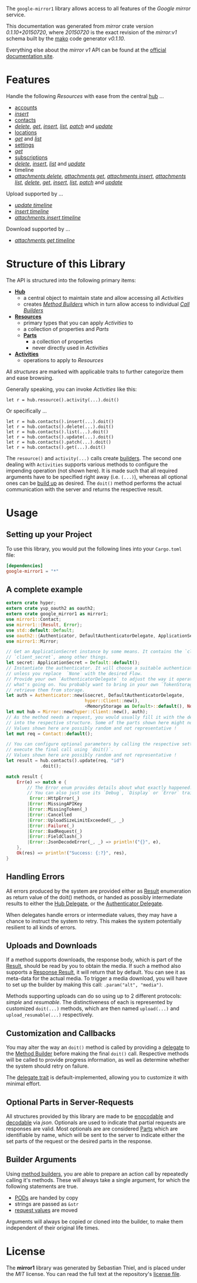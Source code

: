 <!---
DO NOT EDIT !
This file was generated automatically from 'src/mako/api/README.md.mako'
DO NOT EDIT !
-->
The `google-mirror1` library allows access to all features of the *Google mirror* service.

This documentation was generated from *mirror* crate version *0.1.10+20150720*, where *20150720* is the exact revision of the *mirror:v1* schema built by the [mako](http://www.makotemplates.org/) code generator *v0.1.10*.

Everything else about the *mirror* *v1* API can be found at the
[official documentation site](https://developers.google.com/glass).
# Features

Handle the following *Resources* with ease from the central [hub](http://byron.github.io/google-apis-rs/google_mirror1/struct.Mirror.html) ... 

* [accounts](http://byron.github.io/google-apis-rs/google_mirror1/struct.Account.html)
 * [*insert*](http://byron.github.io/google-apis-rs/google_mirror1/struct.AccountInsertCall.html)
* [contacts](http://byron.github.io/google-apis-rs/google_mirror1/struct.Contact.html)
 * [*delete*](http://byron.github.io/google-apis-rs/google_mirror1/struct.ContactDeleteCall.html), [*get*](http://byron.github.io/google-apis-rs/google_mirror1/struct.ContactGetCall.html), [*insert*](http://byron.github.io/google-apis-rs/google_mirror1/struct.ContactInsertCall.html), [*list*](http://byron.github.io/google-apis-rs/google_mirror1/struct.ContactListCall.html), [*patch*](http://byron.github.io/google-apis-rs/google_mirror1/struct.ContactPatchCall.html) and [*update*](http://byron.github.io/google-apis-rs/google_mirror1/struct.ContactUpdateCall.html)
* [locations](http://byron.github.io/google-apis-rs/google_mirror1/struct.Location.html)
 * [*get*](http://byron.github.io/google-apis-rs/google_mirror1/struct.LocationGetCall.html) and [*list*](http://byron.github.io/google-apis-rs/google_mirror1/struct.LocationListCall.html)
* [settings](http://byron.github.io/google-apis-rs/google_mirror1/struct.Setting.html)
 * [*get*](http://byron.github.io/google-apis-rs/google_mirror1/struct.SettingGetCall.html)
* [subscriptions](http://byron.github.io/google-apis-rs/google_mirror1/struct.Subscription.html)
 * [*delete*](http://byron.github.io/google-apis-rs/google_mirror1/struct.SubscriptionDeleteCall.html), [*insert*](http://byron.github.io/google-apis-rs/google_mirror1/struct.SubscriptionInsertCall.html), [*list*](http://byron.github.io/google-apis-rs/google_mirror1/struct.SubscriptionListCall.html) and [*update*](http://byron.github.io/google-apis-rs/google_mirror1/struct.SubscriptionUpdateCall.html)
* timeline
 * [*attachments delete*](http://byron.github.io/google-apis-rs/google_mirror1/struct.TimelineAttachmentDeleteCall.html), [*attachments get*](http://byron.github.io/google-apis-rs/google_mirror1/struct.TimelineAttachmentGetCall.html), [*attachments insert*](http://byron.github.io/google-apis-rs/google_mirror1/struct.TimelineAttachmentInsertCall.html), [*attachments list*](http://byron.github.io/google-apis-rs/google_mirror1/struct.TimelineAttachmentListCall.html), [*delete*](http://byron.github.io/google-apis-rs/google_mirror1/struct.TimelineDeleteCall.html), [*get*](http://byron.github.io/google-apis-rs/google_mirror1/struct.TimelineGetCall.html), [*insert*](http://byron.github.io/google-apis-rs/google_mirror1/struct.TimelineInsertCall.html), [*list*](http://byron.github.io/google-apis-rs/google_mirror1/struct.TimelineListCall.html), [*patch*](http://byron.github.io/google-apis-rs/google_mirror1/struct.TimelinePatchCall.html) and [*update*](http://byron.github.io/google-apis-rs/google_mirror1/struct.TimelineUpdateCall.html)


Upload supported by ...

* [*update timeline*](http://byron.github.io/google-apis-rs/google_mirror1/struct.TimelineUpdateCall.html)
* [*insert timeline*](http://byron.github.io/google-apis-rs/google_mirror1/struct.TimelineInsertCall.html)
* [*attachments insert timeline*](http://byron.github.io/google-apis-rs/google_mirror1/struct.TimelineAttachmentInsertCall.html)

Download supported by ...

* [*attachments get timeline*](http://byron.github.io/google-apis-rs/google_mirror1/struct.TimelineAttachmentGetCall.html)



# Structure of this Library

The API is structured into the following primary items:

* **[Hub](http://byron.github.io/google-apis-rs/google_mirror1/struct.Mirror.html)**
    * a central object to maintain state and allow accessing all *Activities*
    * creates [*Method Builders*](http://byron.github.io/google-apis-rs/google_mirror1/trait.MethodsBuilder.html) which in turn
      allow access to individual [*Call Builders*](http://byron.github.io/google-apis-rs/google_mirror1/trait.CallBuilder.html)
* **[Resources](http://byron.github.io/google-apis-rs/google_mirror1/trait.Resource.html)**
    * primary types that you can apply *Activities* to
    * a collection of properties and *Parts*
    * **[Parts](http://byron.github.io/google-apis-rs/google_mirror1/trait.Part.html)**
        * a collection of properties
        * never directly used in *Activities*
* **[Activities](http://byron.github.io/google-apis-rs/google_mirror1/trait.CallBuilder.html)**
    * operations to apply to *Resources*

All *structures* are marked with applicable traits to further categorize them and ease browsing.

Generally speaking, you can invoke *Activities* like this:

```Rust,ignore
let r = hub.resource().activity(...).doit()
```

Or specifically ...

```ignore
let r = hub.contacts().insert(...).doit()
let r = hub.contacts().delete(...).doit()
let r = hub.contacts().list(...).doit()
let r = hub.contacts().update(...).doit()
let r = hub.contacts().patch(...).doit()
let r = hub.contacts().get(...).doit()
```

The `resource()` and `activity(...)` calls create [builders][builder-pattern]. The second one dealing with `Activities` 
supports various methods to configure the impending operation (not shown here). It is made such that all required arguments have to be 
specified right away (i.e. `(...)`), whereas all optional ones can be [build up][builder-pattern] as desired.
The `doit()` method performs the actual communication with the server and returns the respective result.

# Usage

## Setting up your Project

To use this library, you would put the following lines into your `Cargo.toml` file:

```toml
[dependencies]
google-mirror1 = "*"
```

## A complete example

```Rust
extern crate hyper;
extern crate yup_oauth2 as oauth2;
extern crate google_mirror1 as mirror1;
use mirror1::Contact;
use mirror1::{Result, Error};
use std::default::Default;
use oauth2::{Authenticator, DefaultAuthenticatorDelegate, ApplicationSecret, MemoryStorage};
use mirror1::Mirror;

// Get an ApplicationSecret instance by some means. It contains the `client_id` and 
// `client_secret`, among other things.
let secret: ApplicationSecret = Default::default();
// Instantiate the authenticator. It will choose a suitable authentication flow for you, 
// unless you replace  `None` with the desired Flow.
// Provide your own `AuthenticatorDelegate` to adjust the way it operates and get feedback about 
// what's going on. You probably want to bring in your own `TokenStorage` to persist tokens and
// retrieve them from storage.
let auth = Authenticator::new(&secret, DefaultAuthenticatorDelegate,
                              hyper::Client::new(),
                              <MemoryStorage as Default>::default(), None);
let mut hub = Mirror::new(hyper::Client::new(), auth);
// As the method needs a request, you would usually fill it with the desired information
// into the respective structure. Some of the parts shown here might not be applicable !
// Values shown here are possibly random and not representative !
let mut req = Contact::default();

// You can configure optional parameters by calling the respective setters at will, and
// execute the final call using `doit()`.
// Values shown here are possibly random and not representative !
let result = hub.contacts().update(req, "id")
             .doit();

match result {
    Err(e) => match e {
        // The Error enum provides details about what exactly happened.
        // You can also just use its `Debug`, `Display` or `Error` traits
         Error::HttpError(_)
        |Error::MissingAPIKey
        |Error::MissingToken(_)
        |Error::Cancelled
        |Error::UploadSizeLimitExceeded(_, _)
        |Error::Failure(_)
        |Error::BadRequest(_)
        |Error::FieldClash(_)
        |Error::JsonDecodeError(_, _) => println!("{}", e),
    },
    Ok(res) => println!("Success: {:?}", res),
}

```
## Handling Errors

All errors produced by the system are provided either as [Result](http://byron.github.io/google-apis-rs/google_mirror1/enum.Result.html) enumeration as return value of 
the doit() methods, or handed as possibly intermediate results to either the 
[Hub Delegate](http://byron.github.io/google-apis-rs/google_mirror1/trait.Delegate.html), or the [Authenticator Delegate](http://byron.github.io/google-apis-rs/google_mirror1/../yup-oauth2/trait.AuthenticatorDelegate.html).

When delegates handle errors or intermediate values, they may have a chance to instruct the system to retry. This 
makes the system potentially resilient to all kinds of errors.

## Uploads and Downloads
If a method supports downloads, the response body, which is part of the [Result](http://byron.github.io/google-apis-rs/google_mirror1/enum.Result.html), should be
read by you to obtain the media.
If such a method also supports a [Response Result](http://byron.github.io/google-apis-rs/google_mirror1/trait.ResponseResult.html), it will return that by default.
You can see it as meta-data for the actual media. To trigger a media download, you will have to set up the builder by making
this call: `.param("alt", "media")`.

Methods supporting uploads can do so using up to 2 different protocols: 
*simple* and *resumable*. The distinctiveness of each is represented by customized 
`doit(...)` methods, which are then named `upload(...)` and `upload_resumable(...)` respectively.

## Customization and Callbacks

You may alter the way an `doit()` method is called by providing a [delegate](http://byron.github.io/google-apis-rs/google_mirror1/trait.Delegate.html) to the 
[Method Builder](http://byron.github.io/google-apis-rs/google_mirror1/trait.CallBuilder.html) before making the final `doit()` call. 
Respective methods will be called to provide progress information, as well as determine whether the system should 
retry on failure.

The [delegate trait](http://byron.github.io/google-apis-rs/google_mirror1/trait.Delegate.html) is default-implemented, allowing you to customize it with minimal effort.

## Optional Parts in Server-Requests

All structures provided by this library are made to be [enocodable](http://byron.github.io/google-apis-rs/google_mirror1/trait.RequestValue.html) and 
[decodable](http://byron.github.io/google-apis-rs/google_mirror1/trait.ResponseResult.html) via *json*. Optionals are used to indicate that partial requests are responses 
are valid.
Most optionals are are considered [Parts](http://byron.github.io/google-apis-rs/google_mirror1/trait.Part.html) which are identifiable by name, which will be sent to 
the server to indicate either the set parts of the request or the desired parts in the response.

## Builder Arguments

Using [method builders](http://byron.github.io/google-apis-rs/google_mirror1/trait.CallBuilder.html), you are able to prepare an action call by repeatedly calling it's methods.
These will always take a single argument, for which the following statements are true.

* [PODs][wiki-pod] are handed by copy
* strings are passed as `&str`
* [request values](http://byron.github.io/google-apis-rs/google_mirror1/trait.RequestValue.html) are moved

Arguments will always be copied or cloned into the builder, to make them independent of their original life times.

[wiki-pod]: http://en.wikipedia.org/wiki/Plain_old_data_structure
[builder-pattern]: http://en.wikipedia.org/wiki/Builder_pattern
[google-go-api]: https://github.com/google/google-api-go-client

# License
The **mirror1** library was generated by Sebastian Thiel, and is placed 
under the *MIT* license.
You can read the full text at the repository's [license file][repo-license].

[repo-license]: https://github.com/Byron/google-apis-rs/LICENSE.md

